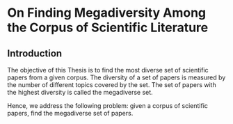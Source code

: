 # On Finding Megadiversity Among the Corpus of Scientific Literature

## Introduction

The objective of this Thesis is to find the most diverse set of scientific papers from a given corpus. The diversity of a set of papers is measured by the number of different topics covered by the set. The set of papers with the highest diversity is called the megadiverse set.

Hence, we address the following problem: given a corpus of scientific papers, find the megadiverse set of papers.
